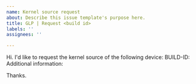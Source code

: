 ```yaml
---
name: Kernel source request
about: Describe this issue template's purpose here.
title: GLP | Request <build id>
labels: ''
assignees: ''

---
```


Hi.
I'd like to request the kernel source of the following device:
BUILD-ID:
Additional information:

Thanks.
